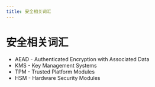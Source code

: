 ```yaml
---
title: 安全相关词汇
---
```


# 安全相关词汇

- AEAD - Authenticated Encryption with Associated Data
- KMS - Key Management Systems
- TPM - Trusted Platform Modules
- HSM - Hardware Security Modules

